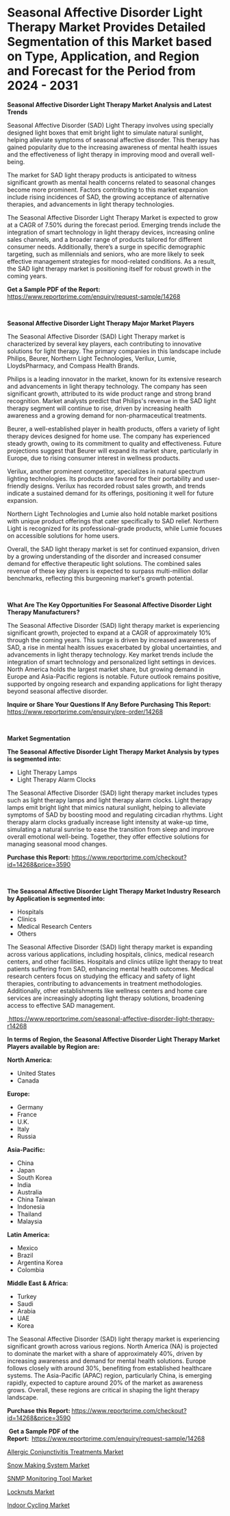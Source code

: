 <p><h1>Seasonal Affective Disorder Light Therapy Market Provides Detailed Segmentation of this Market based on Type, Application, and Region and Forecast for the Period from 2024 - 2031</h1></p><p><strong>Seasonal Affective Disorder Light Therapy Market Analysis and Latest Trends</strong></p>
<p><p>Seasonal Affective Disorder (SAD) Light Therapy involves using specially designed light boxes that emit bright light to simulate natural sunlight, helping alleviate symptoms of seasonal affective disorder. This therapy has gained popularity due to the increasing awareness of mental health issues and the effectiveness of light therapy in improving mood and overall well-being. </p><p>The market for SAD light therapy products is anticipated to witness significant growth as mental health concerns related to seasonal changes become more prominent. Factors contributing to this market expansion include rising incidences of SAD, the growing acceptance of alternative therapies, and advancements in light therapy technologies. </p><p>The Seasonal Affective Disorder Light Therapy Market is expected to grow at a CAGR of 7.50% during the forecast period. Emerging trends include the integration of smart technology in light therapy devices, increasing online sales channels, and a broader range of products tailored for different consumer needs. Additionally, there’s a surge in specific demographic targeting, such as millennials and seniors, who are more likely to seek effective management strategies for mood-related conditions. As a result, the SAD light therapy market is positioning itself for robust growth in the coming years.</p></p>
<p><strong>Get a Sample PDF of the Report:&nbsp;</strong> <a href="https://www.reportprime.com/enquiry/request-sample/14268?utm_campaign=1117&utm_medium=2&utm_source=Github&utm_content=ia&utm_term=29112024&utm_id=seasonal-affective-disorder-light-therapy">https://www.reportprime.com/enquiry/request-sample/14268</a></p>
<p>&nbsp;</p>
<p><strong>Seasonal Affective Disorder Light Therapy Major Market Players</strong></p>
<p><p>The Seasonal Affective Disorder (SAD) Light Therapy market is characterized by several key players, each contributing to innovative solutions for light therapy. The primary companies in this landscape include Philips, Beurer, Northern Light Technologies, Verilux, Lumie, LloydsPharmacy, and Compass Health Brands.</p><p>Philips is a leading innovator in the market, known for its extensive research and advancements in light therapy technology. The company has seen significant growth, attributed to its wide product range and strong brand recognition. Market analysts predict that Philips's revenue in the SAD light therapy segment will continue to rise, driven by increasing health awareness and a growing demand for non-pharmaceutical treatments.</p><p>Beurer, a well-established player in health products, offers a variety of light therapy devices designed for home use. The company has experienced steady growth, owing to its commitment to quality and effectiveness. Future projections suggest that Beurer will expand its market share, particularly in Europe, due to rising consumer interest in wellness products.</p><p>Verilux, another prominent competitor, specializes in natural spectrum lighting technologies. Its products are favored for their portability and user-friendly designs. Verilux has recorded robust sales growth, and trends indicate a sustained demand for its offerings, positioning it well for future expansion.</p><p>Northern Light Technologies and Lumie also hold notable market positions with unique product offerings that cater specifically to SAD relief. Northern Light is recognized for its professional-grade products, while Lumie focuses on accessible solutions for home users.</p><p>Overall, the SAD light therapy market is set for continued expansion, driven by a growing understanding of the disorder and increased consumer demand for effective therapeutic light solutions. The combined sales revenue of these key players is expected to surpass multi-million dollar benchmarks, reflecting this burgeoning market's growth potential.</p></p>
<p>&nbsp;</p>
<p><strong>What Are The Key Opportunities For Seasonal Affective Disorder Light Therapy Manufacturers?</strong></p>
<p><p>The Seasonal Affective Disorder (SAD) light therapy market is experiencing significant growth, projected to expand at a CAGR of approximately 10% through the coming years. This surge is driven by increased awareness of SAD, a rise in mental health issues exacerbated by global uncertainties, and advancements in light therapy technology. Key market trends include the integration of smart technology and personalized light settings in devices. North America holds the largest market share, but growing demand in Europe and Asia-Pacific regions is notable. Future outlook remains positive, supported by ongoing research and expanding applications for light therapy beyond seasonal affective disorder.</p></p>
<p><strong>Inquire or Share Your Questions If Any Before Purchasing This Report:</strong> <a href="https://www.reportprime.com/enquiry/pre-order/14268?utm_campaign=1117&utm_medium=2&utm_source=Github&utm_content=ia&utm_term=29112024&utm_id=seasonal-affective-disorder-light-therapy">https://www.reportprime.com/enquiry/pre-order/14268</a></p>
<p>&nbsp;</p>
<p><strong>Market Segmentation</strong></p>
<p><strong>The Seasonal Affective Disorder Light Therapy Market Analysis by types is segmented into:</strong></p>
<p><ul><li>Light Therapy Lamps</li><li>Light Therapy Alarm Clocks</li></ul></p>
<p><p>The Seasonal Affective Disorder (SAD) light therapy market includes types such as light therapy lamps and light therapy alarm clocks. Light therapy lamps emit bright light that mimics natural sunlight, helping to alleviate symptoms of SAD by boosting mood and regulating circadian rhythms. Light therapy alarm clocks gradually increase light intensity at wake-up time, simulating a natural sunrise to ease the transition from sleep and improve overall emotional well-being. Together, they offer effective solutions for managing seasonal mood changes.</p></p>
<p><strong>Purchase this Report:&nbsp;</strong><a href="https://www.reportprime.com/checkout?id=14268&price=3590&utm_campaign=1117&utm_medium=2&utm_source=Github&utm_content=ia&utm_term=29112024&utm_id=seasonal-affective-disorder-light-therapy">https://www.reportprime.com/checkout?id=14268&price=3590</a></p>
<p>&nbsp;</p>
<p><strong>The Seasonal Affective Disorder Light Therapy Market Industry Research by Application is segmented into:</strong></p>
<p><ul><li>Hospitals</li><li>Clinics</li><li>Medical Research Centers</li><li>Others</li></ul></p>
<p><p>The Seasonal Affective Disorder (SAD) light therapy market is expanding across various applications, including hospitals, clinics, medical research centers, and other facilities. Hospitals and clinics utilize light therapy to treat patients suffering from SAD, enhancing mental health outcomes. Medical research centers focus on studying the efficacy and safety of light therapies, contributing to advancements in treatment methodologies. Additionally, other establishments like wellness centers and home care services are increasingly adopting light therapy solutions, broadening access to effective SAD management.</p></p>
<p><a href="https://www.reportprime.com/seasonal-affective-disorder-light-therapy-r14268?utm_campaign=1117&utm_medium=2&utm_source=Github&utm_content=ia&utm_term=29112024&utm_id=seasonal-affective-disorder-light-therapy">&nbsp;https://www.reportprime.com/seasonal-affective-disorder-light-therapy-r14268</a></p>
<p><strong>In terms of Region, the Seasonal Affective Disorder Light Therapy Market Players available by Region are:</strong></p>
<p>
    <p> <strong> North America: </strong>
        <ul>
            <li>United States</li>
            <li>Canada</li>
        </ul>
        </p> 
    <p> <strong> Europe: </strong>
        <ul>
            <li>Germany</li>
            <li>France</li>
            <li>U.K.</li>
            <li>Italy</li>
            <li>Russia</li>
        </ul>
        </p> 
    <p> <strong> Asia-Pacific: </strong>
        <ul>
            <li>China</li>
            <li>Japan</li>
            <li>South Korea</li>
            <li>India</li>
            <li>Australia</li>
            <li>China Taiwan</li>
            <li>Indonesia</li>
            <li>Thailand</li>
            <li>Malaysia</li>
        </ul>
        </p> 
    <p> <strong> Latin America: </strong>
        <ul>
            <li>Mexico</li>
            <li>Brazil</li>
            <li>Argentina Korea</li>
            <li>Colombia</li>
        </ul>
        </p> 
    <p> <strong> Middle East & Africa: </strong>
        <ul>
            <li>Turkey</li>
            <li>Saudi</li>
            <li>Arabia</li>
            <li>UAE</li>
            <li>Korea</li>
        </ul>
    </p>
    </p>
<p><p>The Seasonal Affective Disorder (SAD) light therapy market is experiencing significant growth across various regions. North America (NA) is projected to dominate the market with a share of approximately 40%, driven by increasing awareness and demand for mental health solutions. Europe follows closely with around 30%, benefiting from established healthcare systems. The Asia-Pacific (APAC) region, particularly China, is emerging rapidly, expected to capture around 20% of the market as awareness grows. Overall, these regions are critical in shaping the light therapy landscape.</p></p>
<p><strong>Purchase this Report: </strong><a href="https://www.reportprime.com/checkout?id=14268&price=3590&utm_campaign=1117&utm_medium=2&utm_source=Github&utm_content=ia&utm_term=29112024&utm_id=seasonal-affective-disorder-light-therapy">https://www.reportprime.com/checkout?id=14268&price=3590</a></p>
<p>&nbsp;<strong>Get a Sample PDF of the Report:&nbsp;&nbsp;</strong><a href="https://www.reportprime.com/enquiry/request-sample/14268?utm_campaign=1117&utm_medium=2&utm_source=Github&utm_content=ia&utm_term=29112024&utm_id=seasonal-affective-disorder-light-therapy">https://www.reportprime.com/enquiry/request-sample/14268</a></p>
<p><strong></strong></p>
<p><p><a href="https://github.com/rileymgdorcas/Market-Research-Report-List-1/blob/main/allergic-conjunctivitis-treatments-market.md?utm_campaign=1117&utm_medium=2&utm_source=Github&utm_content=ia&utm_term=29112024&utm_id=seasonal-affective-disorder-light-therapy">Allergic Conjunctivitis Treatments Market</a></p><p><a href="https://www.linkedin.com/pulse/growth-journey-snow-making-system-market-uncovering-6-cagr-hu0gc?utm_campaign=1117&utm_medium=2&utm_source=Github&utm_content=ia&utm_term=29112024&utm_id=seasonal-affective-disorder-light-therapy">Snow Making System Market</a></p><p><a href="https://www.linkedin.com/pulse/snmp-monitoring-tool-market-size-share-analysis-growth-t28be?utm_campaign=1117&utm_medium=2&utm_source=Github&utm_content=ia&utm_term=29112024&utm_id=seasonal-affective-disorder-light-therapy">SNMP Monitoring Tool Market</a></p><p><a href="https://issuu.com/reportprime-2/docs/locknuts-market-size-2030.pptx?utm_campaign=1117&utm_medium=2&utm_source=Github&utm_content=ia&utm_term=29112024&utm_id=seasonal-affective-disorder-light-therapy">Locknuts Market</a></p><p><a href="https://issuu.com/reportprime-2/docs/indoor-cycling-market-size-2030.pptx?utm_campaign=1117&utm_medium=2&utm_source=Github&utm_content=ia&utm_term=29112024&utm_id=seasonal-affective-disorder-light-therapy">Indoor Cycling Market</a></p></p>